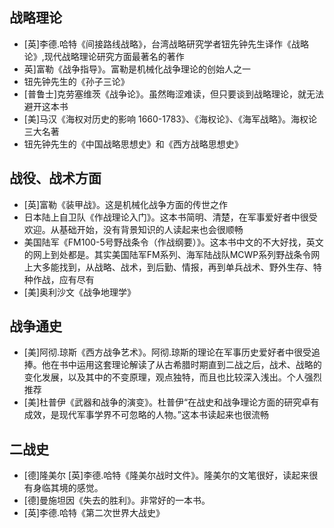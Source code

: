 ## 战略理论

* [英]李德.哈特《间接路线战略》，台湾战略研究学者钮先钟先生译作《战略论》,现代战略理论研究方面最著名的著作
* 英]富勒《战争指导》。富勒是机械化战争理论的创始人之一
* 钮先钟先生的《孙子三论》
* [普鲁士]克劳塞维茨《战争论》。虽然晦涩难读，但只要谈到战略理论，就无法避开这本书
* [美]马汉《海权对历史的影响 1660-1783》、《海权论》、《海军战略》。海权论三大名著
* 钮先钟先生的《中国战略思想史》和《西方战略思想史》

## 战役、战术方面

* [英]富勒《装甲战》。这是机械化战争方面的传世之作
* 日本陆上自卫队《作战理论入门》。这本书简明、清楚，在军事爱好者中很受欢迎。从基础开始，没有背景知识的人读起来也会很顺畅
* 美国陆军《FM100-5号野战条令（作战纲要）》。这本书中文的不大好找，英文的网上到处都是。其实美国陆军FM系列、海军陆战队MCWP系列野战条令网上大多能找到，从战略、战术，到后勤、情报，再到单兵战术、野外生存、特种作战，应有尽有
* [美]奥利沙文《战争地理学》

## 战争通史

* [美]阿彻.琼斯《西方战争艺术》。阿彻.琼斯的理论在军事历史爱好者中很受追捧。他在书中运用这套理论解读了从古希腊时期直到二战之后，战术、战略的变化发展，以及其中的不变原理，观点独特，而且也比较深入浅出。个人强烈推荐
* [美]杜普伊《武器和战争的演变》。杜普伊“在战史和战争理论方面的研究卓有成效，是现代军事学界不可忽略的人物。”这本书读起来也很流畅

## 二战史

* [德]隆美尔 [英]李德.哈特《隆美尔战时文件》。隆美尔的文笔很好，读起来很有身临其境的感觉。
* [德]曼施坦因《失去的胜利》。非常好的一本书。
* [英]李德.哈特《第二次世界大战史》
